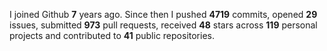 
I joined Github **7** years ago. Since then I pushed **4719** commits, opened **29** issues, submitted **973** pull requests, received **48** stars across **119** personal projects and contributed to **41** public repositories.
